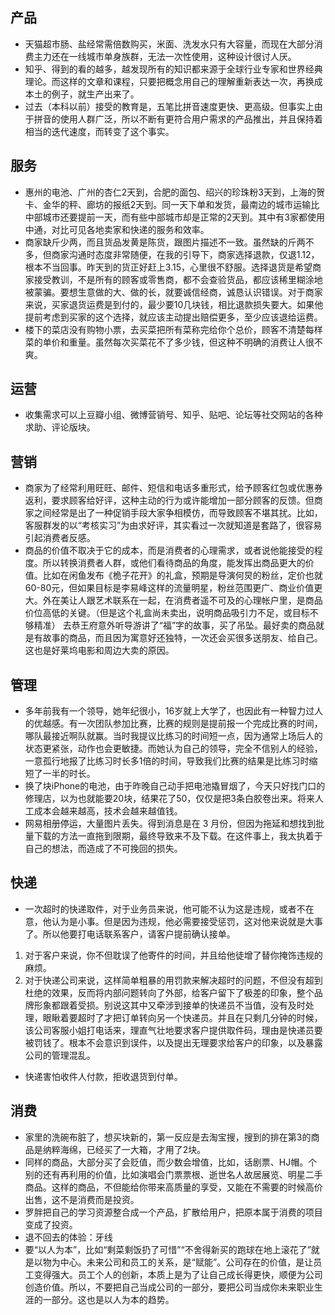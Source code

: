 ## 产品
* 天猫超市肠、盐经常需倍数购买，米面、洗发水只有大容量，而现在大部分消费主力还在一线城市单身族群，无法一次性使用，这种设计很讨人厌。
* 知乎、得到的看的越多，越发现所有的知识都来源于全球行业专家和世界经典理论。而这样的文章和课程，只要把概念用自己的理解重新表达一次，再换成本土的例子，就生产出来了。
* 过去（本科以前）接受的教育是，五笔比拼音速度更快、更高级。但事实上由于拼音的使用人群广泛，所以不断有更符合用户需求的产品推出，并且保持着相当的迭代速度，而转变了这个事实。

## 服务
* 惠州的电池、广州的杏仁2天到，合肥的面包、绍兴的珍珠粉3天到，上海的贺卡、金华的秤、廊坊的报纸2天到。同一天下单和发货，最南边的城市运输比中部城市还要提前一天，而有些中部城市却是正常的2天到。其中有3家都使用中通，对比可见各地卖家和快递的服务和效率。
* 商家缺斤少两，而且货品发黄是陈货，跟图片描述不一致。虽然缺的斤两不多，但商家沟通时态度非常随便，在我的引导下，商家选择退款，仅退1.12，根本不当回事。昨天到的货正好赶上3.15，心里很不舒服。选择退货是希望商家接受教训，不是所有的顾客或零售商，都不会查验货品，都应该稀里糊涂地被蒙骗。要想生意做的大、做的长，就要诚信经商，诚恳认识错误。对于商家来说，买家退货运费是到付的，最少要10几块钱，相比退款损失要大。如果他提前考虑到买家的这个选择，就应该主动提出赔偿更多，至少应该退给运费。
* 楼下的菜店没有购物小票，去买菜把所有菜称完给你个总价，顾客不清楚每样菜的单价和重量。虽然每次买菜花不了多少钱，但这种不明确的消费让人很不爽。

## 运营
* 收集需求可以上豆瓣小组、微博营销号、知乎、贴吧、论坛等社交网站的各种求助、评论版块。

## 营销
* 商家为了经常利用旺旺、邮件、短信和电话多重形式，给予顾客红包或优惠券返利，要求顾客给好评，这种主动的行为或许能增加一部分顾客的反馈。但商家之间经常是出了一种促销手段大家争相模仿，而导致顾客不堪其扰。比如，客服群发的以“考核实习”为由求好评，其实看过一次就知道是套路了，很容易引起消费者反感。
* 商品的价值不取决于它的成本，而是消费者的心理需求，或者说他能接受的程度。所以转换消费者人群，或他们看待商品的角度，能发挥出商品更大的价值。比如在闲鱼发布《桅子花开》的礼盒，预期是导演何炅的粉丝，定价也就60-80元，但如果目标是李易峰这样的流量明星，粉丝范围更广、商业价值更大。外在美让人跟艺术联系在一起，在消费者遥不可及的心理帐户里，是商品价位高低的关键。（但是这个礼盒尚未卖出，说明商品吸引力不足，或目标不够精准）
去恭王府意外听导游讲了“福”字的故事，买了吊坠。最好卖的商品就是有故事的商品，而且因为寓意好还独特，一次还会买很多送朋友、给自己。这也是好莱坞电影和周边大卖的原因。

## 管理
* 多年前我有一个领导，她年纪很小，16岁就上大学了，也因此有一种智力过人的优越感。有一次团队参加比赛，比赛的规则是提前报一个完成比赛的时间，哪队最接近啊队就赢。当时我提议比练习的时间短一点，因为通常上场后人的状态更紧张，动作也会更敏捷。而她认为自己的领导，完全不信别人的经验，一意孤行地报了比练习时长多1倍的时间，导致我们比赛的结果是比练习时缩短了一半的时长。
* 换了块iPhone的电池，由于昨晚自己动手把电池撬冒烟了，今天只好找门口的修理店，以为也就能要20块，结果花了50，仅仅是把3条白胶卷出来。将来人工成本会越来越高，技术会越来越值钱。
* 网易相册停运，大量图片丢失。得到消息是在 3 月份，但因为拖延和想找到批量下载的方法一直拖到限期，最终导致来不及下载。在这件事上，我太执着于自己的想法，而造成了不可挽回的损失。

## 快递
* 一次超时的快递取件，对于业务员来说，他可能不认为这是违规，或者不在意，他认为是小事。但是因为违规，他必需要接受惩罚，这对他来说就是大事了。所以他要打电话联系客户，请客户提前确认接单。
1. 对于客户来说，你不但耽误了他寄件的时间，并且给他徒增了替你掩饰违规的麻烦。
2. 对于快递公司来说，这样简单粗暴的用罚款来解决超时的问题，不但没有超到杜绝的效果，反而将内部问题转向了外部，给客户留下了极差的印象，整个品牌形象都跟着受损。别说这其中又牵涉到接单的快递员不当值，没有及时处理，眼瞅着要超时了才把订单转向另一个快递员。并且在只剩几分钟的时候，该公司客服小姐打电话来，理直气壮地要求客户提供取件码，理由是快递员要被罚钱了。根本不会意识到误件，以及提出无理要求给客户的印象，以及暴露公司的管理混乱。
* 快递害怕收件人付款，拒收退货到付单。

## 消费
* 家里的洗碗布脏了，想买块新的，第一反应是去淘宝搜，搜到的排在第3的商品是纳粹海绵，已经买了一大箱，才用了2块。
* 同样的商品，大部分买了会贬值，而少数会增值，比如，话剧票、HJ帽。个别的还有再利用的价值，比如演唱会门票票根、逝世名人故居展览、明星二手商品。这样的商品，不但能给你带来高质量的享受，又能在不需要的时候高价出售，这不是消费而是投资。
* 罗胖把自己的学习资源整合成一个产品，扩散给用户，把原本属于消费的项目变成了投资。
* 退不回去的体验：牙线
* 要“以人为本”，比如“剩菜剩饭扔了可惜”“不舍得新买的跑球在地上滚花了”就是以物为中心。未来公司和员工的关系，是“赋能”。公司存在的价值，是让员工变得强大。员工个人的创新，本质上是为了让自己成长得更快，顺便为公司创造价值。所以，不要把自己当成公司的一部分，要把公司当成你未来职业生涯的一部分。这也是以人为本的趋势。

